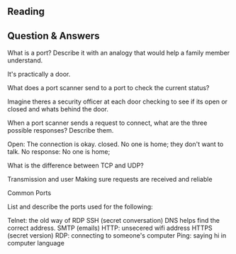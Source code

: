 ## Reading 

## Question & Answers 


What is a port? Describe it with an analogy that would help a family member understand.

It's practically a door.

What does a port scanner send to a port to check the current status?

Imagine theres a security officer at each door checking to see if its open or closed and whats behind the door.

When a port scanner sends a request to connect, what are the three possible responses? Describe them.

Open: The connection is okay.
closed. No one is home; they don't want to talk.
No response: No one is home;

What is the difference between TCP and UDP?

Transmission and user Making sure requests are received and reliable
 

Common Ports


List and describe the ports used for the following:

Telnet: the old way of RDP
SSH (secret conversation)
DNS helps find the correct address.
SMTP (emails)
HTTP: unsecered wifi address
HTTPS (secret version)
RDP: connecting to someone's computer
Ping: saying hi in computer language



